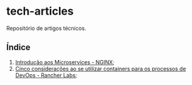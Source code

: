 # tech-articles
Repositório de artigos técnicos.

## Índice
1. [Introdução aos Microservices - NGINX](https://github.com/kzar-great/tech-articles/tree/master/nginx);
2. [Cinco considerações ao se utilizar containers para os processos de DevOps - Rancher Labs](https://github.com/kzar-great/tech-articles/blob/master/rancher/intro-containers-devops.md);


